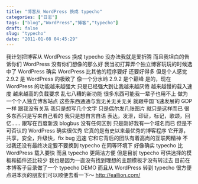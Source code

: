 ```yaml
---
title: "博客从 WordPress 换成 typecho"
categories: ["日志"]
tags: ["blog","WordPress","博客","typecho"]
draft: false
slug: "typecho"
date: "2011-01-08 04:45:29"
---
```


我计划把博客从 WordPress 换成 typecho
没办法我就是爱折腾
而且我坦白的告诉你们
 WordPress 没有你们想像的那么好
我当初打算弄个独立博客玩玩的时候选中了 WordPress 
确实 WordPress 比其他的程序要好
还要好得多
但是个人感觉 2.9.2 是 WordPress 的极致了
像一个分水岭
2.9.2 是个巅峰
是的，现在 WordPress 的功能越来越强大
只是已经强大到让我越来越厌倦
越来越慢的载入速度
越来越高的负载要求
乱七八糟的新功能
很多东西可能我一辈子也用不上
做为一个个人独立博客站点
这些东西通通与我无关无关无关
就跟中国飞速发展的 GDP 一样
跟我没有关系
我只是想写几个文字
只是偶尔发几张图片
就只是这样而已 <!--more-->
很多东西只是写来自己看的
我只是想自言自语
表达，发泄，印证，标记，歌颂，回忆……
跟写在百度新浪 blogbus 没有任何区别
只是刚好我有一个域名而已
但是不可否认的
 WordPress 确实很优秀
它真的是有史以来最优秀的博客程序
它开源，共享，安全，升级快，fix bug 迅速
它和它背后的团队有着高尚的互联网精神
不过我还没有最终决定要不要换到 typecho
在同等环境下
好像确实 typecho 比 WordPress 载入要快
而且 typecho 更简洁方便
但是目前 typecho 可供选择的模板和插件还比较少
我也是因为一直没有找到理想的主题模板才没有转过去
目前在本博客子目录做了一个 typecho DEMO
而且从 WordPress 转到 typecho 很方便
点进本页的朋友们可以顺便去看一下～
<a href="http://eallion.com/">http://eallion.com/</a>


